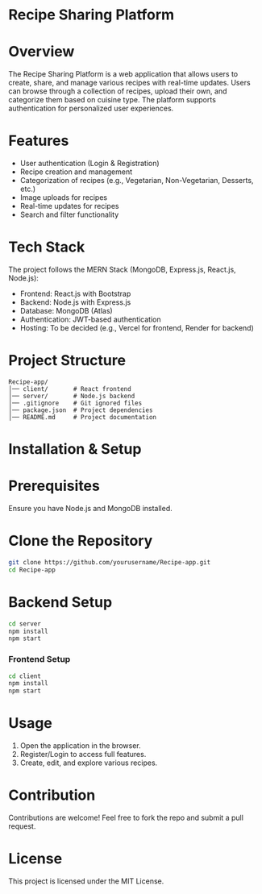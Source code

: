 # Recipe Sharing Platform

# Overview
The Recipe Sharing Platform is a web application that allows users to create, share, and manage various recipes with real-time updates.
Users can browse through a collection of recipes, upload their own, and categorize them based on cuisine type. The platform supports authentication for personalized user experiences.

# Features
- User authentication (Login & Registration)
- Recipe creation and management
- Categorization of recipes (e.g., Vegetarian, Non-Vegetarian, Desserts, etc.)
- Image uploads for recipes
- Real-time updates for recipes
- Search and filter functionality

# Tech Stack
The project follows the MERN Stack (MongoDB, Express.js, React.js, Node.js):
- Frontend: React.js with Bootstrap
- Backend: Node.js with Express.js
- Database: MongoDB (Atlas)
- Authentication: JWT-based authentication
- Hosting: To be decided (e.g., Vercel for frontend, Render for backend)

# Project Structure
```
Recipe-app/
│── client/       # React frontend
│── server/       # Node.js backend
│── .gitignore    # Git ignored files
│── package.json  # Project dependencies
│── README.md     # Project documentation
```

# Installation & Setup
# Prerequisites
Ensure you have Node.js and MongoDB installed.

# Clone the Repository
```sh
git clone https://github.com/yourusername/Recipe-app.git
cd Recipe-app
```

# Backend Setup
```sh
cd server
npm install
npm start
```

### Frontend Setup
```sh
cd client
npm install
npm start
```

# Usage
1. Open the application in the browser.
2. Register/Login to access full features.
3. Create, edit, and explore various recipes.

# Contribution
Contributions are welcome! Feel free to fork the repo and submit a pull request.

# License
This project is licensed under the MIT License.
